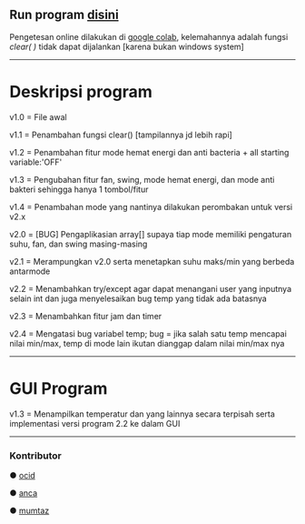 ## Run program [disini](https://colab.research.google.com/drive/1Eb84VIp2XLBe1S4rPlrzKwtVirl-HHbf?usp=sharing)

Pengetesan online dilakukan di [google colab](https://colab.research.google.com/drive/1Eb84VIp2XLBe1S4rPlrzKwtVirl-HHbf?usp=sharing), kelemahannya adalah fungsi *clear( )* tidak dapat dijalankan [karena bukan windows system]

__________________________________________________

# Deskripsi program

v1.0 = File awal

v1.1 = Penambahan fungsi clear() [tampilannya jd lebih rapi]

v1.2 = Penambahan fitur mode hemat energi dan anti bacteria + all starting variable:'OFF'

v1.3 = Pengubahan fitur fan, swing, mode hemat energi, dan mode anti bakteri sehingga hanya 1 tombol/fitur

v1.4 = Penambahan mode yang nantinya dilakukan perombakan untuk versi v2.x

v2.0 = [BUG] Pengaplikasian array[] supaya tiap mode memiliki pengaturan suhu, fan, dan swing masing-masing

v2.1 = Merampungkan v2.0 serta menetapkan suhu maks/min yang berbeda antarmode

v2.2 = Menambahkan try/except agar dapat menangani user yang inputnya selain int dan juga menyelesaikan bug temp yang tidak ada batasnya

v2.3 = Menambahkan fitur jam dan timer

v2.4 = Mengatasi bug variabel temp; bug = jika salah satu temp mencapai nilai min/max, temp di mode lain ikutan dianggap dalam nilai min/max nya

__________________________________________________

# GUI Program

v1.3 = Menampilkan temperatur dan yang lainnya secara terpisah serta implementasi versi program 2.2 ke dalam GUI

__________________________________________________

### Kontributor

● [ocid](https://github.com/DaffaITB)

● [anca](https://github.com/apwik)

● [mumtaz](https://github.com/mumtazalfian)

